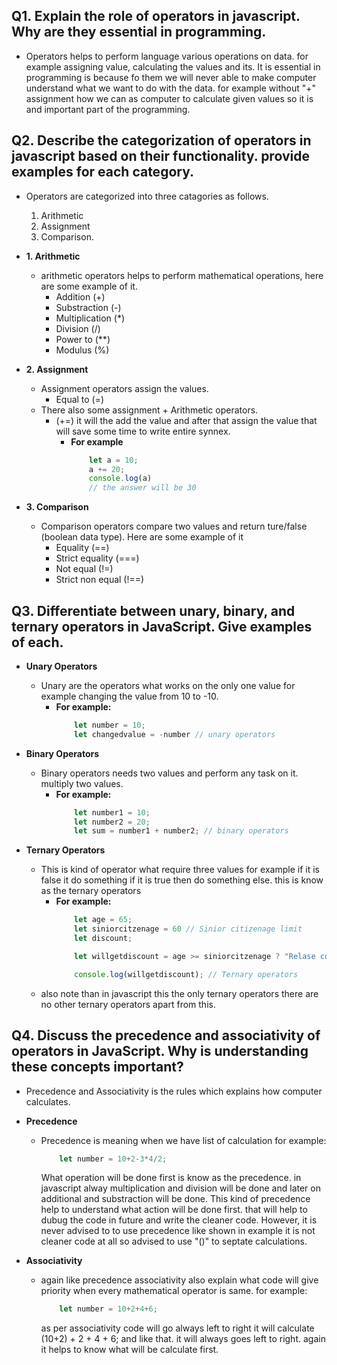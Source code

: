 ## Q1. Explain the role of operators in javascript. Why are they essential in programming.
- Operators helps to perform language various operations on data. for example assigning value, calculating the values and its. It is essential in programming is because fo them we will never able to make computer understand what we want to do with the data. for example without "+" assignment how we can as computer to calculate given values so it is and important part of the programming.

## Q2. Describe the categorization of operators in javascript based on their functionality. provide examples for each category.
- Operators are categorized into three catagories as follows.
    1. Arithmetic
    2. Assignment
    3. Comparison. 

- **1. Arithmetic**
    - arithmetic operators helps to perform mathematical operations, here are some example of it.
        - Addition (+)
        - Substraction (-)
        - Multiplication (*)
        - Division (/)
        - Power to (**)
        - Modulus (%)


- **2. Assignment**
    - Assignment operators assign the values. 
        - Equal to (=)
    - There also some assignment + Arithmetic operators.
        - (+=) it will the add the value and after that assign the value that will save some time to write entire synnex.
            - **For example**
                ```javascript
                    let a = 10;
                    a += 20;
                    console.log(a)
                    // the answer will be 30
                ```
- **3. Comparison**
    - Comparison operators compare two values and return ture/false (boolean data type). Here are some example of it
        - Equality (==)
        - Strict equality (===)
        - Not equal (!=)
        - Strict non equal (!==)

## Q3. Differentiate between unary, binary, and ternary operators in JavaScript. Give examples of each.
- **Unary Operators**
    - Unary are the operators what works on the only one value for example changing the value from 10 to -10.
        - **For example:**
            ```javascript
                let number = 10;
                let changedvalue = -number // unary operators
            ```

- **Binary Operators**
    - Binary operators needs two values and perform any task on it. multiply two values.
        - **For example:**
            ```javascript
                let number1 = 10;
                let number2 = 20;
                let sum = number1 + number2; // binary operators
            ```
- **Ternary Operators**
    - This is kind of operator what require three values for example if it is false it do something if it is true then do something else. this is know as the ternary operators
        - **For example:**
            ```javascript
                let age = 65;
                let siniorcitzenage = 60 // Sinior citizenage limit
                let discount;

                let willgetdiscount = age >= siniorcitzenage ? "Relase coupen" : "No discount"; // ternary operator

                console.log(willgetdiscount); // Ternary operators
            ```
    - also note than in javascript this the only ternary operators there are no other ternary operators apart from this. 

## Q4.  Discuss the precedence and associativity of operators in JavaScript. Why is understanding these concepts important?

- Precedence and Associativity is the rules which explains how computer calculates. 

- **Precedence**
    - Precedence is meaning when we have list of calculation for example:
        ```javascript 
            let number = 10+2-3*4/2;
        ```
        What operation will be done first is know as the precedence. in javascript alway multiplication and division will be done and later on additional and substraction will be done. This kind of precedence help to understand what action will be done first. that will help to dubug the code in future and write the cleaner code. However, it is never advised to to use precedence like shown in example it is not cleaner code at all so advised to use  "()" to septate calculations. 
- **Associativity**
    - again like precedence associativity also explain what code will give priority when every mathematical operator is same. for example:
        ```javascript 
            let number = 10+2+4+6;
        ```
        as per associativity code will go always left to right it will calculate (10+2) + 2 + 4 + 6; and like that. it will always goes left to right. again it helps to know what will be calculate first. 

